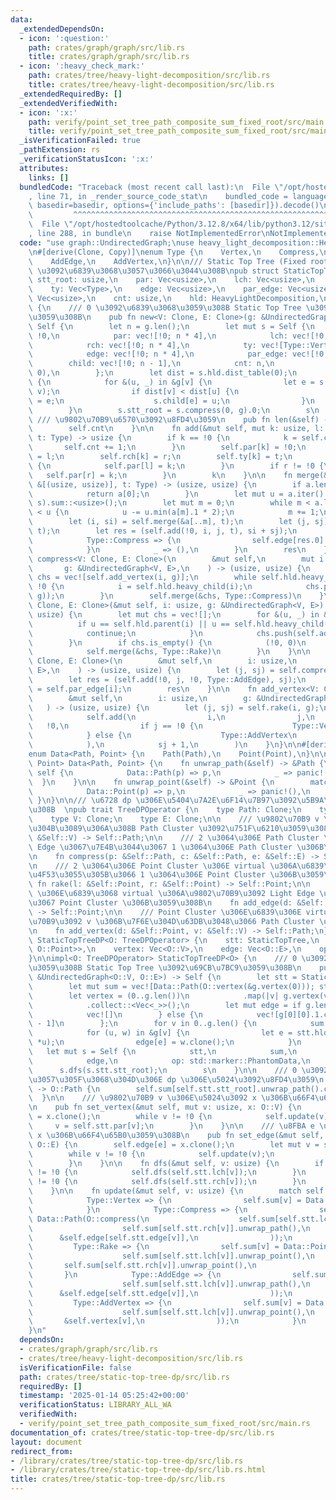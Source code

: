 ```yaml
---
data:
  _extendedDependsOn:
  - icon: ':question:'
    path: crates/graph/graph/src/lib.rs
    title: crates/graph/graph/src/lib.rs
  - icon: ':heavy_check_mark:'
    path: crates/tree/heavy-light-decomposition/src/lib.rs
    title: crates/tree/heavy-light-decomposition/src/lib.rs
  _extendedRequiredBy: []
  _extendedVerifiedWith:
  - icon: ':x:'
    path: verify/point_set_tree_path_composite_sum_fixed_root/src/main.rs
    title: verify/point_set_tree_path_composite_sum_fixed_root/src/main.rs
  _isVerificationFailed: true
  _pathExtension: rs
  _verificationStatusIcon: ':x:'
  attributes:
    links: []
  bundledCode: "Traceback (most recent call last):\n  File \"/opt/hostedtoolcache/Python/3.12.8/x64/lib/python3.12/site-packages/onlinejudge_verify/documentation/build.py\"\
    , line 71, in _render_source_code_stat\n    bundled_code = language.bundle(stat.path,\
    \ basedir=basedir, options={'include_paths': [basedir]}).decode()\n          \
    \         ^^^^^^^^^^^^^^^^^^^^^^^^^^^^^^^^^^^^^^^^^^^^^^^^^^^^^^^^^^^^^^^^^^^^^^^^^^^^^^^^^\n\
    \  File \"/opt/hostedtoolcache/Python/3.12.8/x64/lib/python3.12/site-packages/onlinejudge_verify/languages/rust.py\"\
    , line 288, in bundle\n    raise NotImplementedError\nNotImplementedError\n"
  code: "use graph::UndirectedGraph;\nuse heavy_light_decomposition::HeavyLightDecomposition;\n\
    \n#[derive(Clone, Copy)]\nenum Type {\n    Vertex,\n    Compress,\n    Rake,\n\
    \    AddEdge,\n    AddVertex,\n}\n\n/// Static Top Tree (Fixed root)  \n/// 0\
    \ \u3092\u6839\u3068\u3057\u3066\u3044\u308B\npub struct StaticTopTree {\n   \
    \ stt_root: usize,\n    par: Vec<usize>,\n    lch: Vec<usize>,\n    rch: Vec<usize>,\n\
    \    ty: Vec<Type>,\n    edge: Vec<usize>,\n    par_edge: Vec<usize>,\n    child:\
    \ Vec<usize>,\n    cnt: usize,\n    hld: HeavyLightDecomposition,\n}\n\nimpl StaticTopTree\
    \ {\n    /// 0 \u3092\u6839\u3068\u3059\u308B Static Top Tree \u3092\u69CB\u7BC9\
    \u3059\u308B\n    pub fn new<V: Clone, E: Clone>(g: &UndirectedGraph<V, E>) ->\
    \ Self {\n        let n = g.len();\n        let mut s = Self {\n            stt_root:\
    \ !0,\n            par: vec![!0; n * 4],\n            lch: vec![!0; n * 4],\n\
    \            rch: vec![!0; n * 4],\n            ty: vec![Type::Vertex; n * 4],\n\
    \            edge: vec![!0; n * 4],\n            par_edge: vec![!0; n],\n    \
    \        child: vec![!0; n - 1],\n            cnt: n,\n            hld: HeavyLightDecomposition::new(g,\
    \ 0),\n        };\n        let dist = s.hld.dist_table(0);\n        for v in 0..n\
    \ {\n            for &(u, _) in &g[v] {\n                let e = s.hld.edge_index(u,\
    \ v);\n                if dist[v] < dist[u] {\n                    s.par_edge[u]\
    \ = e;\n                    s.child[e] = u;\n                }\n            }\n\
    \        }\n        s.stt_root = s.compress(0, g).0;\n        s\n    }\n\n   \
    \ /// \u9802\u70B9\u6570\u3092\u8FD4\u3059\n    pub fn len(&self) -> usize {\n\
    \        self.cnt\n    }\n\n    fn add(&mut self, mut k: usize, l: usize, r: usize,\
    \ t: Type) -> usize {\n        if k == !0 {\n            k = self.cnt;\n     \
    \       self.cnt += 1;\n        }\n        self.par[k] = !0;\n        self.lch[k]\
    \ = l;\n        self.rch[k] = r;\n        self.ty[k] = t;\n        if l != !0\
    \ {\n            self.par[l] = k;\n        }\n        if r != !0 {\n         \
    \   self.par[r] = k;\n        }\n        k\n    }\n\n    fn merge(&mut self, a:\
    \ &[(usize, usize)], t: Type) -> (usize, usize) {\n        if a.len() == 1 {\n\
    \            return a[0];\n        }\n        let mut u = a.iter().map(|&(_, s)|\
    \ s).sum::<usize>();\n        let mut m = 0;\n        while m < a.len() && a[m].1\
    \ < u {\n            u -= u.min(a[m].1 * 2);\n            m += 1;\n        }\n\
    \        let (i, si) = self.merge(&a[..m], t);\n        let (j, sj) = self.merge(&a[m..],\
    \ t);\n        let res = (self.add(!0, i, j, t), si + sj);\n        match t {\n\
    \            Type::Compress => {\n                self.edge[res.0] = self.par_edge[a[m].0];\n\
    \            }\n            _ => (),\n        }\n        res\n    }\n\n    fn\
    \ compress<V: Clone, E: Clone>(\n        &mut self,\n        mut i: usize,\n \
    \       g: &UndirectedGraph<V, E>,\n    ) -> (usize, usize) {\n        let mut\
    \ chs = vec![self.add_vertex(i, g)];\n        while self.hld.heavy_child(i) !=\
    \ !0 {\n            i = self.hld.heavy_child(i);\n            chs.push(self.add_vertex(i,\
    \ g));\n        }\n        self.merge(&chs, Type::Compress)\n    }\n\n    fn rake<V:\
    \ Clone, E: Clone>(&mut self, i: usize, g: &UndirectedGraph<V, E>) -> (usize,\
    \ usize) {\n        let mut chs = vec![];\n        for &(u, _) in &g[i] {\n  \
    \          if u == self.hld.parent(i) || u == self.hld.heavy_child(i) {\n    \
    \            continue;\n            }\n            chs.push(self.add_edge(u, g));\n\
    \        }\n        if chs.is_empty() {\n            (!0, 0)\n        } else {\n\
    \            self.merge(&chs, Type::Rake)\n        }\n    }\n\n    fn add_edge<V:\
    \ Clone, E: Clone>(\n        &mut self,\n        i: usize,\n        g: &UndirectedGraph<V,\
    \ E>,\n    ) -> (usize, usize) {\n        let (j, sj) = self.compress(i, g);\n\
    \        let res = (self.add(!0, j, !0, Type::AddEdge), sj);\n        self.edge[res.0]\
    \ = self.par_edge[i];\n        res\n    }\n\n    fn add_vertex<V: Clone, E: Clone>(\n\
    \        &mut self,\n        i: usize,\n        g: &UndirectedGraph<V, E>,\n \
    \   ) -> (usize, usize) {\n        let (j, sj) = self.rake(i, g);\n        (\n\
    \            self.add(\n                i,\n                j,\n             \
    \   !0,\n                if j == !0 {\n                    Type::Vertex\n    \
    \            } else {\n                    Type::AddVertex\n                },\n\
    \            ),\n            sj + 1,\n        )\n    }\n}\n\n#[derive(Clone)]\n\
    enum Data<Path, Point> {\n    Path(Path),\n    Point(Point),\n}\n\nimpl<Path,\
    \ Point> Data<Path, Point> {\n    fn unwrap_path(&self) -> &Path {\n        match\
    \ self {\n            Data::Path(p) => p,\n            _ => panic!(),\n      \
    \  }\n    }\n\n    fn unwrap_point(&self) -> &Point {\n        match self {\n\
    \            Data::Point(p) => p,\n            _ => panic!(),\n        }\n   \
    \ }\n}\n\n/// \u6728 dp \u306E\u5404\u7A2E\u6F14\u7B97\u3092\u5B9A\u7FA9\u3059\
    \u308B  \npub trait TreeDPOperator {\n    type Path: Clone;\n    type Point: Clone;\n\
    \    type V: Clone;\n    type E: Clone;\n\n    /// \u9802\u70B9 v \u306E\u307F\
    \u304B\u3089\u306A\u308B Path Cluster \u3092\u751F\u6210\u3059\u308B\n    fn vertex(v:\
    \ &Self::V) -> Self::Path;\n\n    /// 2 \u3064\u306E Path Cluster \u3092 Heavy\
    \ Edge \u3067\u7E4B\u3044\u3067 1 \u3064\u306E Path Cluster \u306B\u3059\u308B\
    \n    fn compress(p: &Self::Path, c: &Self::Path, e: &Self::E) -> Self::Path;\n\
    \n    /// 2 \u3064\u306E Point Cluster \u306E virtual \u306A\u6839\u3092\u5408\
    \u4F53\u3055\u305B\u3066 1 \u3064\u306E Point Cluster \u306B\u3059\u308B\n   \
    \ fn rake(l: &Self::Point, r: &Self::Point) -> Self::Point;\n\n    /// Path Cluster\
    \ \u306E\u6839\u3068 virtual \u306A\u9802\u70B9\u3092 Light Edge \u3067\u7E4B\u3044\
    \u3067 Point Cluster \u306B\u3059\u308B\n    fn add_edge(d: &Self::Path, e: &Self::E)\
    \ -> Self::Point;\n\n    /// Point Cluster \u306E\u6839\u306E virtual \u306A\u9802\
    \u70B9\u3092 v \u306B\u7F6E\u304D\u63DB\u3048\u3066 Path Cluster \u306B\u3059\u308B\
    \n    fn add_vertex(d: &Self::Point, v: &Self::V) -> Self::Path;\n}\n\npub struct\
    \ StaticTopTreeDP<O: TreeDPOperator> {\n    stt: StaticTopTree,\n    sum: Vec<Data<O::Path,\
    \ O::Point>>,\n    vertex: Vec<O::V>,\n    edge: Vec<O::E>,\n    op: std::marker::PhantomData<O>,\n\
    }\n\nimpl<O: TreeDPOperator> StaticTopTreeDP<O> {\n    /// 0 \u3092\u6839\u3068\
    \u3059\u308B Static Top Tree \u3092\u69CB\u7BC9\u3059\u308B\n    pub fn new(g:\
    \ &UndirectedGraph<O::V, O::E>) -> Self {\n        let stt = StaticTopTree::new(g);\n\
    \        let mut sum = vec![Data::Path(O::vertex(&g.vertex(0))); stt.len()];\n\
    \        let vertex = (0..g.len())\n            .map(|v| g.vertex(v).clone())\n\
    \            .collect::<Vec<_>>();\n        let mut edge = if g.len() == 1 {\n\
    \            vec![]\n        } else {\n            vec![g[0][0].1.clone(); g.len()\
    \ - 1]\n        };\n        for v in 0..g.len() {\n            sum[v] = Data::Path(O::vertex(&g.vertex(v)));\n\
    \            for (u, w) in &g[v] {\n                let e = stt.hld.edge_index(v,\
    \ *u);\n                edge[e] = w.clone();\n            }\n        }\n     \
    \   let mut s = Self {\n            stt,\n            sum,\n            vertex,\n\
    \            edge,\n            op: std::marker::PhantomData,\n        };\n  \
    \      s.dfs(s.stt.stt_root);\n        s\n    }\n\n    /// 0 \u3092\u6839\u3068\
    \u3057\u305F\u3068\u304D\u306E dp \u306E\u5024\u3092\u8FD4\u3059\n    pub fn prod(&self)\
    \ -> O::Path {\n        self.sum[self.stt.stt_root].unwrap_path().clone()\n  \
    \  }\n\n    /// \u9802\u70B9 v \u306E\u5024\u3092 x \u306B\u66F4\u65B0\u3059\u308B\
    \n    pub fn set_vertex(&mut self, mut v: usize, x: O::V) {\n        self.vertex[v]\
    \ = x.clone();\n        while v != !0 {\n            self.update(v);\n       \
    \     v = self.stt.par[v];\n        }\n    }\n\n    /// \u8FBA e \u306E\u5024\u3092\
    \ x \u306B\u66F4\u65B0\u3059\u308B\n    pub fn set_edge(&mut self, e: usize, x:\
    \ O::E) {\n        self.edge[e] = x.clone();\n        let mut v = self.stt.child[e];\n\
    \        while v != !0 {\n            self.update(v);\n            v = self.stt.par[v];\n\
    \        }\n    }\n\n    fn dfs(&mut self, v: usize) {\n        if self.stt.lch[v]\
    \ != !0 {\n            self.dfs(self.stt.lch[v]);\n        }\n        if self.stt.rch[v]\
    \ != !0 {\n            self.dfs(self.stt.rch[v]);\n        }\n        self.update(v);\n\
    \    }\n\n    fn update(&mut self, v: usize) {\n        match self.stt.ty[v] {\n\
    \            Type::Vertex => {\n                self.sum[v] = Data::Path(O::vertex(&self.vertex[v]));\n\
    \            }\n            Type::Compress => {\n                self.sum[v] =\
    \ Data::Path(O::compress(\n                    self.sum[self.stt.lch[v]].unwrap_path(),\n\
    \                    self.sum[self.stt.rch[v]].unwrap_path(),\n              \
    \      &self.edge[self.stt.edge[v]],\n                ));\n            }\n   \
    \         Type::Rake => {\n                self.sum[v] = Data::Point(O::rake(\n\
    \                    self.sum[self.stt.lch[v]].unwrap_point(),\n             \
    \       self.sum[self.stt.rch[v]].unwrap_point(),\n                ));\n     \
    \       }\n            Type::AddEdge => {\n                self.sum[v] = Data::Point(O::add_edge(\n\
    \                    self.sum[self.stt.lch[v]].unwrap_path(),\n              \
    \      &self.edge[self.stt.edge[v]],\n                ));\n            }\n   \
    \         Type::AddVertex => {\n                self.sum[v] = Data::Path(O::add_vertex(\n\
    \                    self.sum[self.stt.lch[v]].unwrap_point(),\n             \
    \       &self.vertex[v],\n                ));\n            }\n        }\n    }\n\
    }\n"
  dependsOn:
  - crates/graph/graph/src/lib.rs
  - crates/tree/heavy-light-decomposition/src/lib.rs
  isVerificationFile: false
  path: crates/tree/static-top-tree-dp/src/lib.rs
  requiredBy: []
  timestamp: '2025-01-14 05:25:42+00:00'
  verificationStatus: LIBRARY_ALL_WA
  verifiedWith:
  - verify/point_set_tree_path_composite_sum_fixed_root/src/main.rs
documentation_of: crates/tree/static-top-tree-dp/src/lib.rs
layout: document
redirect_from:
- /library/crates/tree/static-top-tree-dp/src/lib.rs
- /library/crates/tree/static-top-tree-dp/src/lib.rs.html
title: crates/tree/static-top-tree-dp/src/lib.rs
---
```


